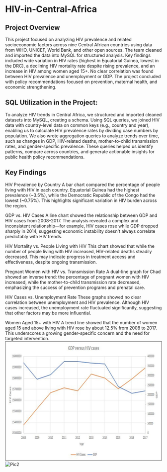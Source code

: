 # HIV-in-Central-Africa

## Project Overview
This project focused on analyzing HIV prevalence and related socioeconomic factors across nine Central African countries using data from WHO, UNICEF, World Bank, and other open sources. The team cleaned and imported the data into MySQL for structured analysis. Key findings included wide variation in HIV rates (highest in Equatorial Guinea, lowest in the DRC), a declining HIV mortality rate despite rising prevalence, and an increase in HIV among women aged 15+. No clear correlation was found between HIV prevalence and unemployment or GDP. The project concluded with policy recommendations focused on prevention, maternal health, and economic strengthening.

## SQL Utilization in the Project:
To analyze HIV trends in Central Africa, we structured and imported cleaned datasets into MySQL, creating a schema. Using SQL queries, we joined HIV data with country-level data on common keys (e.g., country and year), enabling us to calculate HIV prevalence rates by dividing case numbers by population. We also wrote aggregation queries to analyze trends over time, such as changes in GDP, HIV-related deaths, mother-to-child transmission rates, and gender-specific prevalence. These queries helped us identify patterns, compare across countries, and generate actionable insights for public health policy recommendations.

## Key Findings 
HIV Prevalence by Country
A bar chart compared the percentage of people living with HIV in each country. Equatorial Guinea had the highest prevalence (~3.5%), while the Democratic Republic of the Congo had the lowest (~0.75%). This highlights significant variation in HIV burden across the region.

GDP vs. HIV Cases
A line chart showed the relationship between GDP and HIV cases from 2008–2017. The analysis revealed a complex and inconsistent relationship—for example, HIV cases rose while GDP dropped sharply in 2014, suggesting economic instability doesn't always correlate predictably with HIV trends.

HIV Mortality vs. People Living with HIV 
This chart showed that while the number of people living with HIV increased, HIV-related deaths steadily decreased. This may indicate progress in treatment access and effectiveness, despite ongoing transmission.

Pregnant Women with HIV vs. Transmission Rate 
A dual-line graph for Chad showed an inverse trend: the percentage of pregnant women with HIV increased, while the mother-to-child transmission rate decreased, emphasizing the success of prevention programs and prenatal care.

HIV Cases vs. Unemployment Rate 
These graphs showed no clear correlation between unemployment and HIV prevalence. Although HIV cases increased, the unemployment rate fluctuated significantly, suggesting that other factors may be more influential.

Women Aged 15+ with HIV 
A trend line showed that the number of women aged 15 and above living with HIV rose by about 12.5% from 2008 to 2017. This underscores a growing gender-specific concern and the need for targeted intervention.
![Pic1](https://github.com/wannidasmile/HIV-in-Central-Africa/blob/main/Picture1.jpg)
![Pic2]()

